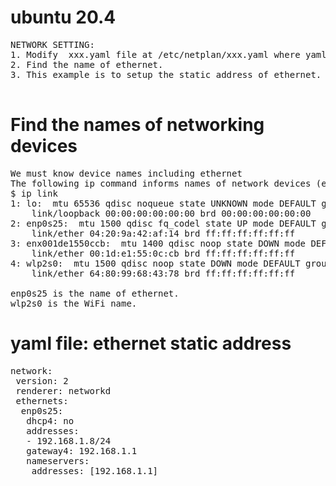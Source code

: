 # ubuntu 20.4

<pre>
NETWORK SETTING:
1. Modify  xxx.yaml file at /etc/netplan/xxx.yaml where yaml file is indent sensitive.
2. Find the name of ethernet.
3. This example is to setup the static address of ethernet.

</pre>
# Find the names of networking devices
<pre>
We must know device names including ethernet
The following ip command informs names of network devices (ethernet, wifi)
$ ip link
1: lo: <LOOPBACK,UP,LOWER_UP> mtu 65536 qdisc noqueue state UNKNOWN mode DEFAULT group default qlen 1000
    link/loopback 00:00:00:00:00:00 brd 00:00:00:00:00:00
2: enp0s25: <BROADCAST,MULTICAST,UP,LOWER_UP> mtu 1500 qdisc fq_codel state UP mode DEFAULT group default qlen 1000
    link/ether 04:20:9a:42:af:14 brd ff:ff:ff:ff:ff:ff
3: enx001de1550ccb: <NOARP> mtu 1400 qdisc noop state DOWN mode DEFAULT group default qlen 20
    link/ether 00:1d:e1:55:0c:cb brd ff:ff:ff:ff:ff:ff
4: wlp2s0: <BROADCAST,MULTICAST> mtu 1500 qdisc noop state DOWN mode DEFAULT group default qlen 1000
    link/ether 64:80:99:68:43:78 brd ff:ff:ff:ff:ff:ff

enp0s25 is the name of ethernet.
wlp2s0 is the WiFi name.
</pre>

# yaml file: ethernet static address
<pre>
network:
 version: 2
 renderer: networkd
 ethernets:
  enp0s25:
   dhcp4: no
   addresses:
   - 192.168.1.8/24
   gateway4: 192.168.1.1
   nameservers:
    addresses: [192.168.1.1]
</pre>    

